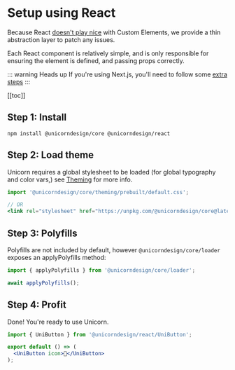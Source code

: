 # Setup using React

Because React [doesn't play nice](https://custom-elements-everywhere.com/#react) with Custom
Elements, we provide a thin abstraction layer to patch any issues.

Each React component is relatively simple, and is only responsible for ensuring the element
is defined, and passing props correctly.

::: warning Heads up
If you're using Next.js, you'll need to follow some [extra steps](./next.md)
:::

[[toc]]

## Step 1: Install

```shell script
npm install @unicorndesign/core @unicorndesign/react
```

## Step 2: Load theme 
Unicorn requires a global stylesheet to be loaded (for global typography and color vars,) see [Theming](../theming.md)
for more info.

```jsx
import '@unicorndesign/core/theming/prebuilt/default.css';

// OR
<link rel="stylesheet" href="https://unpkg.com/@unicorndesign/core@latest/theming/prebuilt/default.css">
```

## Step 3: Polyfills
Polyfills are not included by default, however `@unicorndesign/core/loader` exposes an applyPolyfills method:

```typescript
import { applyPolyfills } from '@unicorndesign/core/loader';

await applyPolyfills();
``` 

## Step 4: Profit
Done! You're ready to use Unicorn.

```jsx
import { UniButton } from '@unicorndesign/react/UniButton';

export default () => (
  <UniButton icon>🦄</UniButton>
);
```

